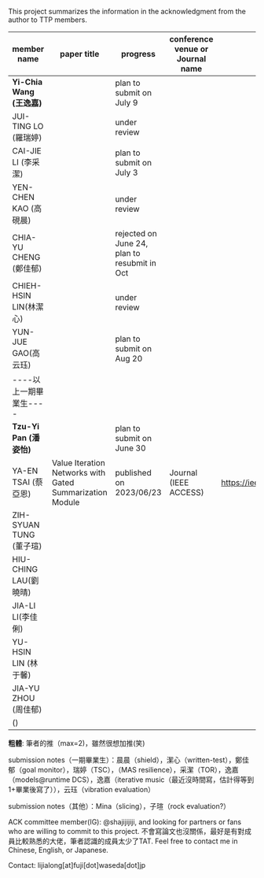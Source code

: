 This project summarizes the information in the acknowledgment from the author to TTP members.

| member name   | paper title | progress| conference venue or Journal name | paper URL | notes |
|---------------|-------------|-----------------|---------------------|-----|-----------------|
| **Yi-Chia Wang (王逸嘉)**  ||plan to submit on July 9|                     |     |逸嘉かわー|
| JUI-TING LO (羅瑞婷)   |             |under review|                     ||                 |
| CAI-JIE LI (李采潔)   |             |plan to submit on July 3|                     ||                 |
| YEN-CHEN KAO (高硯晨) |             |under review|                     ||                 |
| CHIA-YU CHENG (鄭佳郁) |             |rejected on June 24, plan to resubmit in Oct|                     |     |1st reject|
| CHIEH-HSIN LIN(林潔心)|             |under review|                     |     |                 |
| YUN-JUE GAO(高云珏)|             |plan to submit on Aug 20|                     |     |                 |
| ----以上一期畢業生----|             |                 |                     |     |                 |
| **Tzu-Yi Pan (潘姿怡)**    ||plan to submit on June 30|     |                 |
| YA-EN TSAI (蔡亞恩) | Value Iteration Networks with Gated Summarization Module | published on 2023/06/23 | Journal (IEEE ACCESS) |https://ieeexplore.ieee.org/abstract/document/10153543|1st accept|
| ZIH-SYUAN TUNG (董子瑄) |             ||                     |     |                 |
| HIU-CHING LAU(劉曉晴)|             |                 |                     |     |                 |
| JIA-LI LI(李佳俐)|             ||                     |     |                 |
| YU-HSIN LIN (林于馨)|             |                 |                     |     |                 |
| JIA-YU ZHOU (周佳郁)|             |                 |                     |     |                 |
| ()|             |                 |                     |     |                 |


**粗體**: 筆者的推（max=2)，雖然很想加推(笑)

submission notes（一期畢業生）：晨晨（shield），潔心（written-test），鄭佳郁（goal monitor），瑞婷（TSC），（MAS resilience），采潔（TOR），逸嘉（models@runtime DCS），逸嘉（iterative music（最近沒時間寫，估計得等到1+畢業後寫了）），云珏（vibration evaluation）

submission notes（其他）：Mina（slicing），子瑄（rock evaluation?）

ACK committee member(IG): @shajijijiji, and looking for partners or fans who are willing to commit to this project. 不會寫論文也沒關係，最好是有對成員比較熟悉的大佬，筆者認識的成員太少了TAT. Feel free to contact me in Chinese, English, or Japanese.

Contact: lijialong[at]fuji[dot]waseda[dot]jp
